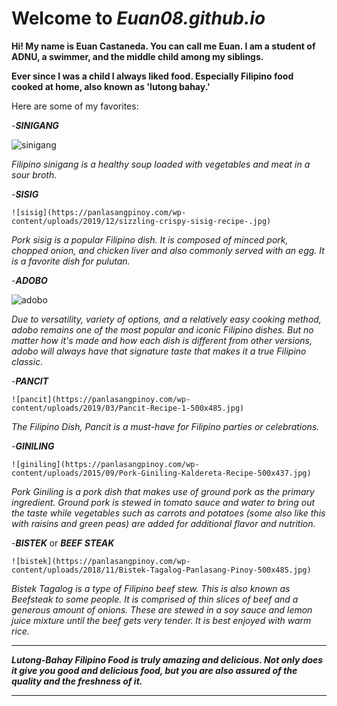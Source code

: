# **Welcome to *Euan08.github.io***



**Hi! My name is Euan Castaneda. You can call me **Euan**. I am a student of ADNU, a swimmer, and the middle child among my siblings.**


**Ever since I was a child I always liked food. Especially Filipino food cooked at home, also known as 'lutong bahay.'**

Here are some of my favorites:


-***SINIGANG***
 
  ![sinigang](https://panlasangpinoy.com/wp-content/uploads/2017/03/Sinigang-na-Baboy-with-Gabi-Panlasang-Pinoy-500x488.jpg)
  
  *Filipino sinigang is a healthy soup loaded with vegetables and meat in a sour broth.*
  
 -***SISIG***
 
 	![sisig](https://panlasangpinoy.com/wp-content/uploads/2019/12/sizzling-crispy-sisig-recipe-.jpg)
  
  *Pork sisig is a popular Filipino dish. It is composed of minced pork, chopped onion, and chicken liver and also commonly served with an egg. It is a favorite dish for pulutan.*
  
 -***ADOBO***
 
  ![adobo](https://panlasangpinoy.com/wp-content/uploads/2009/08/Pork-Adobo-Recipe-500x500.jpg)
  
  *Due to versatility, variety of options, and a relatively easy cooking method, adobo remains one of the most popular and iconic Filipino dishes. But no matter how it's made and how each dish is different from other versions, adobo will always have that signature taste that makes it a true Filipino classic.*
    
 -***PANCIT***
 
 	![pancit](https://panlasangpinoy.com/wp-content/uploads/2019/03/Pancit-Recipe-1-500x485.jpg)
  
  *The Filipino Dish, Pancit is a must-have for Filipino parties or celebrations.*
  
 -***GINILING***
 
 	![giniling](https://panlasangpinoy.com/wp-content/uploads/2015/09/Pork-Giniling-Kaldereta-Recipe-500x437.jpg)
  
  *Pork Giniling is a pork dish that makes use of ground pork as the primary ingredient. Ground pork is stewed in tomato sauce and water to bring out the taste while vegetables such as carrots and potatoes (some also like this with raisins and green peas) are added for additional flavor and nutrition.*
  
 -***BISTEK*** or ***BEEF*** ***STEAK***
 
 	![bistek](https://panlasangpinoy.com/wp-content/uploads/2018/11/Bistek-Tagalog-Panlasang-Pinoy-500x485.jpg)
  
  *Bistek Tagalog is a type of Filipino beef stew. This is also known as Beefsteak to some people. It is comprised of thin slices of beef and a generous amount of onions. These are stewed in a soy sauce and lemon juice mixture until the beef gets very tender. It is best enjoyed with warm rice.*
  
---



***Lutong-Bahay Filipino Food is truly amazing and delicious. Not only does it give you good and delicious food, but you are also assured of the quality and the freshness of it.***



---
  
  
  
